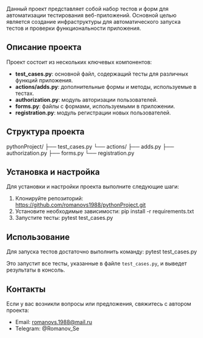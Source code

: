 Данный проект представляет собой набор тестов и форм для автоматизации тестирования веб-приложений. Основной целью является создание инфраструктуры для автоматического запуска тестов и проверки функциональности приложения.
## Описание проекта
Проект состоит из нескольких ключевых компонентов:
- **test_cases.py**: основной файл, содержащий тесты для различных функций приложения.
- **actions/adds.py**: дополнительные формы и методы, используемые в тестах.
- **authorization.py**: модуль авторизации пользователей.
- **forms.py**: файлы с формами, используемыми в приложении.
- **registration.py**: модуль регистрации новых пользователей.
## Структура проекта
pythonProject/
├── test_cases.py
└── actions/
    ├── adds.py
    ├── authorization.py
    ├── forms.py
    └── registration.py

## Установка и настройка
Для установки и настройки проекта выполните следующие шаги:
1. Клонируйте репозиторий:
  https://github.com/romanovs1988/pythonProject.git
2. Установите необходимые зависимости:
   pip install -r requirements.txt
3. Запустите тесты:
   pytest test_cases.py

## Использование
Для запуска тестов достаточно выполнить команду:
pytest test_cases.py

Это запустит все тесты, указанные в файле `test_cases.py`, и выведет результаты в консоль.

## Контакты
Если у вас возникли вопросы или предложения, свяжитесь с автором проекта:
- Email: romanovs.1988@mail.ru 
- Telegram: @Romanov_Se
